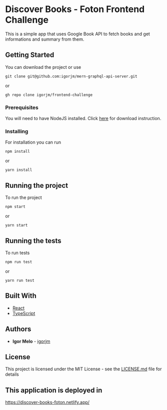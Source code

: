 # Discover Books - Foton Frontend Challenge

This is a simple app that uses Google Book API to fetch books and get informations and summary from them.

## Getting Started

You can download the project or use

```
git clone git@github.com:igorjm/mern-graphql-api-server.git
```

or

```
gh repo clone igorjm/frontend-challenge
```

### Prerequisites

You will need to have NodeJS installed. Click [here](https://nodejs.org/en/download/) for download instruction.

### Installing

For installation you can run

```
npm install
```

or

```
yarn install
```

## Running the project

To run the project

```
npm start
```

or

```
yarn start
```

## Running the tests

To run tests

```
npm run test
```

or

```
yarn run test
```

## Built With

- [React](https://reactjs.org/)
- [TypeScript](https://www.typescriptlang.org/)

## Authors

- **Igor Melo** - [igorjm](https://github.com/igorjm)

## License

This project is licensed under the MIT License - see the [LICENSE.md](LICENSE.md) file for details

## This application is deployed in

https://discover-books-foton.netlify.app/
